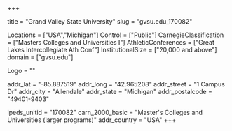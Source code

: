 
+++

title = "Grand Valley State University"
slug = "gvsu.edu_170082"

Locations = ["USA","Michigan"]
Control = ["Public"]
CarnegieClassification = ["Masters Colleges and Universities I"]
AthleticConferences = ["Great Lakes Intercollegiate Ath Conf"]
InstitutionalSize = ["20,000 and above"]
domain = ["gvsu.edu"]

Logo = ""

addr_lat = "-85.887519"
addr_long = "42.965208"
addr_street = "1 Campus Dr"
addr_city = "Allendale"
addr_state = "Michigan"
addr_postalcode = "49401-9403"

ipeds_unitid = "170082"
carn_2000_basic = "Master's Colleges and Universities (larger programs)"
addr_country = "USA"
+++
    
